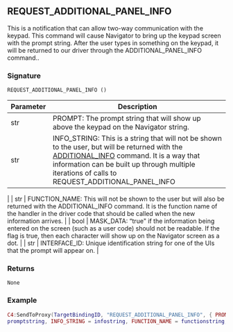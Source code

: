 ## REQUEST\_ADDITIONAL\_PANEL\_INFO

This is a notification that can allow two-way communication with the keypad.  This command will cause Navigator to bring up the keypad screen with the prompt string.  After the user types in something on the keypad, it will be returned to our driver through the ADDITIONAL\_PANEL\_INFO command..


### Signature

`REQUEST_ADDITIONAL_PANEL_INFO ()`


| Parameter | Description |
| --- | --- |
| str | PROMPT: The prompt string that will show up above the keypad on the Navigator string. |
| str | INFO\_STRING: This is a string that will not be shown to the user, but will be returned with the [ADDITIONAL\_INFO][1] command.  It is a way that information can be built up through multiple iterations of calls to REQUEST\_ADDITIONAL\_PANEL\_INFO 
|
| str | FUNCTION\_NAME: This will not be shown to the user but will also be returned with the ADDITIONAL\_INFO command. It is the function name of the handler in the driver code that should be called when the new information arrives. |
| bool | MASK\_DATA: “true" if the information being entered on the screen (such as a user code) should not be readable. If the flag is true, then each character will show up on the Navigator screen as a dot. |
| str | INTERFACE\_ID: Unique identification string for one of the UIs that the prompt will appear on. | 


### Returns

`None`


### Example

```lua
C4:SendToProxy(TargetBindingID, "REQUEST_ADDITIONAL_PANEL_INFO", { PROMPT = 
promptstring, INFO_STRING = infostring, FUNCTION_NAME = functionstring, MASK_DATA = true, INTERFACE_ID = "interfaceid" }, "NOTIFY")
```


[1]:	https://control4.github.io/docs-driverworks-proxyprotocol/#additional-info